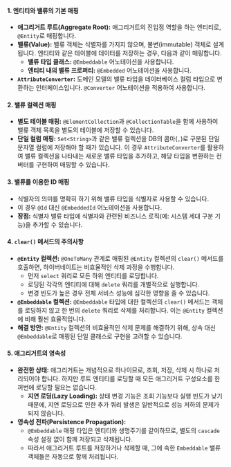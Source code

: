 #### 1. 엔티티와 밸류의 기본 매핑

* **애그리거트 루트(Aggregate Root):** 애그리거트의 진입점 역할을 하는 엔티티로, `@Entity`로 매핑합니다.
* **밸류(Value):** 밸류 객체는 식별자를 가지지 않으며, 불변(immutable) 객체로 설계됩니다. 엔티티와 같은 테이블에 데이터를 저장하는 경우, 다음과 같이 매핑합니다.
    * **밸류 타입 클래스:** `@Embeddable` 어노테이션을 사용합니다.
    * **엔티티 내의 밸류 프로퍼티:** `@Embedded` 어노테이션을 사용합니다.
* **`AttributeConverter`:** 도메인 모델의 밸류 타입을 데이터베이스 컬럼 타입으로 변환하는 인터페이스입니다. `@Converter` 어노테이션을 적용하여 사용합니다.

#### 2. 밸류 컬렉션 매핑

* **별도 테이블 매핑:** `@ElementCollection`과 `@CollectionTable`을 함께 사용하여 밸류 객체 목록을 별도의 테이블에 저장할 수 있습니다.
* **단일 컬럼 매핑:** `Set<String>`과 같은 밸류 컬렉션을 DB의 콤마(`,`)로 구분된 단일 문자열 컬럼에 저장해야 할 때가 있습니다. 이 경우 `AttributeConverter`를 활용하여 밸류 컬렉션을 나타내는 새로운 밸류 타입을 추가하고, 해당 타입을 변환하는 컨버터를 구현하여 매핑할 수 있습니다.

#### 3. 밸류를 이용한 ID 매핑

* 식별자의 의미를 명확히 하기 위해 밸류 타입을 식별자로 사용할 수 있습니다.
* 이 경우 `@Id` 대신 `@EmbeddedId` 어노테이션을 사용합니다.
* **장점:** 식별자 밸류 타입에 식별자와 관련된 비즈니스 로직(예: 시스템 세대 구분 기능)을 추가할 수 있습니다.

#### 4. `clear()` 메서드의 주의사항

* **`@Entity` 컬렉션:** `@OneToMany` 관계로 매핑된 `@Entity` 컬렉션의 `clear()` 메서드를 호출하면, 하이버네이트는 비효율적인 삭제 과정을 수행합니다.
    * 먼저 `select` 쿼리로 모든 하위 엔티티를 로딩합니다.
    * 로딩된 각각의 엔티티에 대해 `delete` 쿼리를 개별적으로 실행합니다.
    * 변경 빈도가 높은 경우 전체 서비스 성능에 심각한 영향을 줄 수 있습니다.
* **`@Embeddable` 컬렉션:** `@Embeddable` 타입에 대한 컬렉션의 `clear()` 메서드는 객체를 로딩하지 않고 한 번의 `delete` 쿼리로 삭제를 처리합니다. 이는 `@Entity` 컬렉션에 비해 훨씬 효율적입니다.
* **해결 방안:** `@Entity` 컬렉션의 비효율적인 삭제 문제를 해결하기 위해, 상속 대신 `@Embeddable`로 매핑된 단일 클래스로 구현을 고려할 수 있습니다.

#### 5. 애그리거트의 영속성

* **완전한 상태:** 애그리거트는 개념적으로 하나이므로, 조회, 저장, 삭제 시 하나로 처리되어야 합니다. 하지만 루트 엔티티를 로딩할 때 모든 애그리거트 구성요소를 한꺼번에 로딩할 필요는 없습니다.
    * **지연 로딩(Lazy Loading):** 상태 변경 기능은 조회 기능보다 실행 빈도가 낮기 때문에, 지연 로딩으로 인한 추가 쿼리 발생은 일반적으로 성능 저하의 문제가 되지 않습니다.
* **영속성 전파(Persistence Propagation):**
    * `@Embeddable` 매핑 타입은 엔티티와 생명주기를 같이하므로, 별도의 `cascade` 속성 설정 없이 함께 저장되고 삭제됩니다.
    * 따라서 애그리거트 루트를 저장하거나 삭제할 때, 그에 속한 `Embeddable` 밸류 객체들은 자동으로 함께 처리됩니다.
